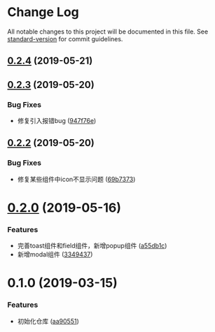 # Change Log

All notable changes to this project will be documented in this file. See [standard-version](https://github.com/conventional-changelog/standard-version) for commit guidelines.

## [0.2.4](https://github.com/xiaojun1994/unique-ui/compare/v0.2.3...v0.2.4) (2019-05-21)



## [0.2.3](https://github.com/xiaojun1994/unique-ui/compare/v0.2.2...v0.2.3) (2019-05-20)


### Bug Fixes

* 修复引入报错bug ([947f76e](https://github.com/xiaojun1994/unique-ui/commit/947f76e))



## [0.2.2](https://github.com/xiaojun1994/unique-ui/compare/v0.2.1...v0.2.2) (2019-05-20)


### Bug Fixes

* 修复某些组件中icon不显示问题 ([69b7373](https://github.com/xiaojun1994/unique-ui/commit/69b7373))



# [0.2.0](https://github.com/xiaojun1994/unique-ui/compare/v0.1.0...v0.2.0) (2019-05-16)


### Features

* 完善toast组件和field组件，新增popup组件 ([a55db1c](https://github.com/xiaojun1994/unique-ui/commit/a55db1c))
* 新增modal组件 ([3349437](https://github.com/xiaojun1994/unique-ui/commit/3349437))



# 0.1.0 (2019-03-15)


### Features

* 初始化仓库 ([aa90551](https://github.com/xiaojun1994/unique-ui/commit/aa90551))